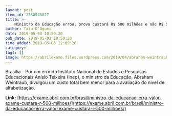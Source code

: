 ```yaml
---
layout: post
item_id: 2580945827
title: >-
    Ministro da Educação errou; prova custará R$ 500 milhões e não R$ 500 mil
author: Tatu D'Oquei
date: 2019-05-03 10:50:20
pub_date: 2019-05-03 10:50:20
time_added: 2019-05-03 22:09:26
category: 
tags: []
image: https://abrilexame.files.wordpress.com/2019/04/abraham-weintraub.gif?w=680&h=453&crop=1
---
```


Brasília – Por um erro do Instituto Nacional de Estudos e Pesquisas Educacionais Anísio Teixeira (Inep), o ministro da Educação, Abraham Weintraub, divulgou um custo total bem menor para a avaliação do nível de alfabetização.

**Link:** [https://exame.abril.com.br/brasil/ministro-da-educacao-erra-valor-exame-custara-r-500-milhoes/](https://exame.abril.com.br/brasil/ministro-da-educacao-erra-valor-exame-custara-r-500-milhoes/)


